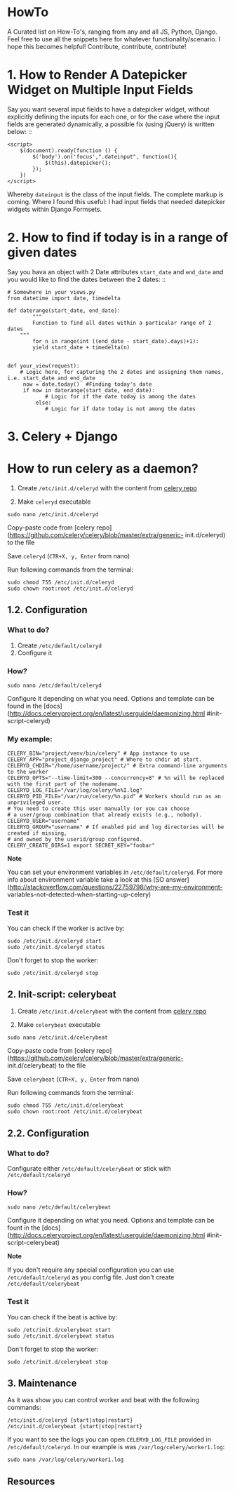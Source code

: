 # HowTo
A Curated list on How-To's, ranging from any and all JS, Python, Django.
Feel free to use all the snippets here for whatever functionality/scenario. I hope this becomes helpful!
Contribute, contribute, contribute!
# 1. How to Render A Datepicker Widget on Multiple Input Fields
Say you want several input fields to have a datepicker widget, without explicitly defining the inputs for each one, or for the case where the input fields are generated dynamically, a possible fix (using jQuery) is written below:
::
    
    <script>
		$(document).ready(function () {
			$('body').on('focus',".dateinput", function(){
				$(this).datepicker();
			});
		})
	</script>
Whereby `dateinput` is the class of the input fields.
The complete markup is coming.
Where I found this useful: I had input fields that needed datepicker widgets within Django Formsets.

# 2. How to find if today is in a range of given dates
Say you hava an object with 2 Date attributes `start_date` and `end_date` and you would like to find the dates between the 2 dates:
:: 

	# Somewhere in your views.py
	from datetime import date, timedelta
	
	def daterange(start_date, end_date):
            """
            Function to find all dates within a particular range of 2 dates
   	    """
    	    for n in range(int ((end_date - start_date).days)+1):
	        yield start_date + timedelta(n)
			
			
	def your_view(request):
	    # Logic here, for capturing the 2 dates and assigning them names, i.e. start_date and end_date
	     now = date.today()  #Finding today's date
	     if now in daterange(start_date, end_date): 
                # Logic for if the date today is among the dates
             else:
                # Logic for if date today is not among the dates
		
# 3. Celery + Django
# How to run celery as a daemon?

  1. Create `/etc/init.d/celeryd` with the content from [celery repo](https://github.com/celery/celery/blob/master/extra/generic-init.d/celeryd)

  2. Make `celeryd` executable
    
    
    sudo nano /etc/init.d/celeryd
    

Copy-paste code from [celery
repo](https://github.com/celery/celery/blob/master/extra/generic-
init.d/celeryd) to the file

Save `celeryd` (`CTR+X, y, Enter` from nano)

Run following commands from the terminal:

    
    
    sudo chmod 755 /etc/init.d/celeryd
    sudo chown root:root /etc/init.d/celeryd
    

## 1.2. Configuration

### What to do?

  1. Create `/etc/default/celeryd`
  2. Configure it

### How?

    
    
    sudo nano /etc/default/celeryd
    

Configure it depending on what you need. Options and template can be found in
the [docs](http://docs.celeryproject.org/en/latest/userguide/daemonizing.html
#init-script-celeryd)

### My example:

    
    
    CELERY_BIN="project/venv/bin/celery" # App instance to use
    CELERY_APP="project_django_project" # Where to chdir at start.
    CELERYD_CHDIR="/home/username/project/" # Extra command-line arguments to the worker
    CELERYD_OPTS="--time-limit=300 --concurrency=8" # %n will be replaced with the first part of the nodename.
    CELERYD_LOG_FILE="/var/log/celery/%n%I.log"
    CELERYD_PID_FILE="/var/run/celery/%n.pid" # Workers should run as an unprivileged user.
    # You need to create this user manually (or you can choose
    # a user/group combination that already exists (e.g., nobody).
    CELERYD_USER="username"
    CELERYD_GROUP="username" # If enabled pid and log directories will be created if missing,
    # and owned by the userid/group configured.
    CELERY_CREATE_DIRS=1 export SECRET_KEY="foobar"

**Note**

You can set your environment variables in `/etc/default/celeryd`. For more
info about environment variable take a look at this [SO
answer](http://stackoverflow.com/questions/22759798/why-are-my-environment-
variables-not-detected-when-starting-up-celery)

### Test it

You can check if the worker is active by:

    
    
    sudo /etc/init.d/celeryd start
    sudo /etc/init.d/celeryd status
    

Don't forget to stop the worker:

    
    
    sudo /etc/init.d/celeryd stop 

## 2\. Init-script: celerybeat

  1. Create `/etc/init.d/celerybeat` with the content from [celery repo](https://github.com/celery/celery/blob/master/extra/generic-init.d/celerybeat)

  2. Make `celerybeat` executable
    
    
    sudo nano /etc/init.d/celerybeat
    

Copy-paste code from [celery
repo](https://github.com/celery/celery/blob/master/extra/generic-
init.d/celerybeat) to the file

Save `celerybeat` (`CTR+X, y, Enter` from nano)

Run following commands from the terminal:

    
    
    sudo chmod 755 /etc/init.d/celerybeat
    sudo chown root:root /etc/init.d/celerybeat
    

## 2.2. Configuration

### What to do?

Configurate either `/etc/default/celerybeat` or stick with
`/etc/default/celeryd`

### How?

    
    
    sudo nano /etc/default/celerybeat
    

Configure it depending on what you need. Options and template can be fount in
the [docs](http://docs.celeryproject.org/en/latest/userguide/daemonizing.html
#init-script-celerybeat)

**Note**

If you don't require any special configuration you can use
`/etc/default/celeryd` as you config file. Just don't create
`/etc/default/celerybeat`

### Test it

You can check if the beat is active by:

    
    
    sudo /etc/init.d/celerybeat start
    sudo /etc/init.d/celerybeat status
    

Don't forget to stop the worker:

    
    
    sudo /etc/init.d/celerybeat stop 

## 3\. Maintenance

As it was show you can control worker and beat with the following commands:

    
    
    /etc/init.d/celeryd {start|stop|restart}
    /etc/init.d/celerybeat {start|stop|restart}
    

If you want to see the logs you can open `CELERYD_LOG_FILE` provided in
`/etc/default/celeryd`. In our example is was `/var/log/celery/worker1.log`:

    
    
    sudo nano /var/log/celery/worker1.log 

## Resources

		
